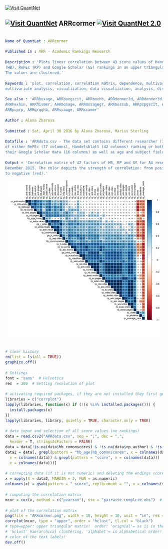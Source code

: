 
[<img src="https://github.com/QuantLet/Styleguide-and-Validation-procedure/blob/master/pictures/banner.png" alt="Visit QuantNet">](http://quantlet.de/index.php?p=info)

## [<img src="https://github.com/QuantLet/Styleguide-and-Validation-procedure/blob/master/pictures/qloqo.png" alt="Visit QuantNet">](http://quantlet.de/) **ARRcormer** [<img src="https://github.com/QuantLet/Styleguide-and-Validation-procedure/blob/master/pictures/QN2.png" width="60" alt="Visit QuantNet 2.0">](http://quantlet.de/d3/ia)


```yaml

Name of QuantLet : ARRcormer

Published in : ARR - Academic Rankings Research

Description : 'Plots linear correlation between 43 score values of Handelsblatt 
(HB), RePEc (RP) and Google Scholar (GS) rankings in an upper triangular matrix. 
The values are clustered.'

Keywords : 'plot, correlation, correlation matrix, dependence, multivariate, 
multivariate analysis, visualization, data visualization, analysis, discriptive methods'

See also : 'ARRboxage, ARRboxgscit, ARRboxhb, ARRdenmer2d, ARRdenmer3d, ARRhexage, ARRhexcit, 
ARRhexhin, ARRhismer, ARRmosage, ARRmosagegr, ARRmossub, ARRpcpgscit, ARRpcphb, ARRpcpmer, 
ARRpcprp, ARRqrqqhb, ARRscaage, ARRscamer'

Author : Alona Zharova

Submitted : Sat, April 30 2016 by Alona Zharova, Marius Sterling

Datafile : 'ARRdata.csv - The data set contains different researcher (3011 rows) 
of either RePEc (77 columns), Handelsblatt (42 columns) ranking or both and 
their Google Scholar data (16 columns) as well as age and subject fields (2 colums)'

Output : 'Correlation matrix of 42 factors of HB, RP and GS for 84 researchers in 
December 2015. The color depicts the strength of correlation: from positive (blue) 
to negative (red).'

```

![Picture1](ARRcormer.png)


```r

# clear history
rm(list = ls(all = TRUE))
graphics.off()

# Settings
font = "sans"  # Helvetica
res  = 300  # setting resolution of plot

# activating required packages, if they are not installed they first get installed
libraries = c("corrplot")
lapply(libraries, function(x) if (!(x %in% installed.packages())) {
  install.packages(x)
})
lapply(libraries, library, quietly = TRUE, character.only = TRUE)

# data input and selection of all score values (no rankings)
data = read.csv2("ARRdata.csv", sep = ";", dec = ",", 
  header = T, stringsAsFactors = FALSE)
data = data[!is.na(data$hb_comonscores) & !is.na(data$rp_author) & !is.na(data$gs_author), ]
data2 = data[, grepl(pattern = "hb_age|hb_comonscores", x = colnames(data)) | (grepl(pattern = "rp_", 
  x = colnames(data)) & grepl(pattern = "score", x = colnames(data))) | (grepl(pattern = "gs_total_cites|gs_h_index|gs_i_index", 
  x = colnames(data)))]

# correcting data (if it is not numeric) and deleting the endings score
x = apply(X = data2, MARGIN = 2, FUN = as.numeric)
colnames(x) = gsub(pattern = "_score", replacement = "", x = colnames(x))

# computing the correlation matrix
mcor = cor(x, method = c("pearson"), use = "pairwise.complete.obs")  # 'pearson', 'kendall', 'spearman'

# plot of the correlation matrix
png(file = "ARRcormer.png", width = 10, height = 10, unit = "in", res = res, family = font)
corrplot(mcor, type = "upper", order = "hclust", tl.col = "black")
# type=upper: upper triangular matrix!  order: 'orignial'= as is in the matrix,
# 'hclust' hierarchical clustering, 'alphabet'= in alphabetical order!  tl.col:
# color of the text labels!
dev.off()

```
